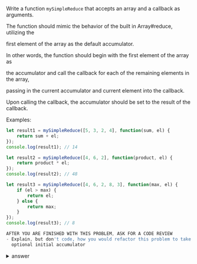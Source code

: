 
Write a function `mySimpleReduce` that accepts an array and a callback as arguments.

The function should mimic the behavior of the built in Array#reduce, utilizing the

first element of the array as the default accumulator.

In other words, the function should begin with the first element of the array as

the accumulator and call the callback for each of the remaining elements in the array,

passing in the current accumulator and current element into the callback. 

Upon calling the callback, the accumulator should be set to the result of the callback.

Examples:

```js
let result1 = mySimpleReduce([5, 3, 2, 4], function(sum, el) {
    return sum + el;
});
console.log(result1); // 14

let result2 = mySimpleReduce([4, 6, 2], function(product, el) {
    return product * el;
});
console.log(result2); // 48

let result3 = mySimpleReduce([4, 6, 2, 8, 3], function(max, el) {
    if (el > max) {
        return el;
    } else {
        return max;
    }
});
console.log(result3); // 8

AFTER YOU ARE FINISHED WITH THIS PROBLEM, ASK FOR A CODE REVIEW
- Explain, but don't code, how you would refactor this problem to take in an
  optional initial accumulator
```




<details>

  <summary>answer</summary>
  
  ```js

let mySimpleReduce = function(array, cb) {
    let answer;
    for (let i=1;i<array.length;i++){
        let el = array[i];
        if (i === 1) {
            let accum = array[i-1];
            answer = cb(accum, el);
        } else {
            accum = answer;
            answer = cb(accum, el);
        }
    }
    return answer;
};

  
  ```
</details>
